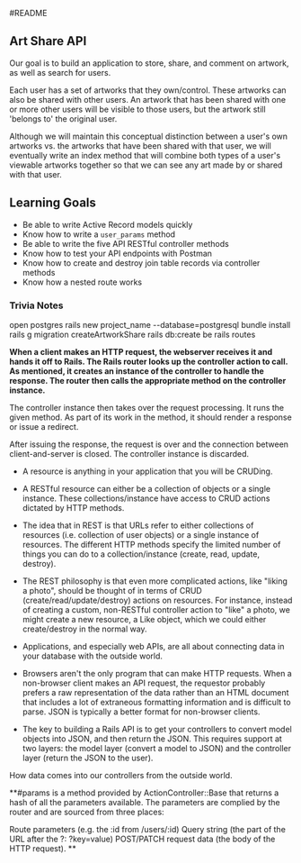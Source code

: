 #README

## Art Share API

Our goal is to build an application to store, share, and
comment on artwork, as well as search for users.

Each user has a set of artworks that they own/control. These artworks can also be shared with other users. An artwork that has been shared with one or more other users will be visible to those users, but the artwork still 'belongs to' the original user.

Although we will maintain this conceptual distinction between a user's own artworks vs. the artworks that have been shared with that user, we will eventually write an index method that will combine both types of a user's viewable artworks together so that we can see any art made by or shared with that user.


## Learning Goals

* Be able to write Active Record models quickly
* Know how to write a `user_params` method
* Be able to write the five API RESTful controller methods
* Know how to test your API endpoints with Postman
* Know how to create and destroy join table records via controller
methods
* Know how a nested route works


### Trivia Notes

open postgres
rails new project_name --database=postgresql
bundle install
rails g migration createArtworkShare
rails db:create
be rails routes

**When a client makes an HTTP request, the webserver receives it and hands it off to Rails. The Rails router looks up the controller action to call. As mentioned, it creates an instance of the controller to handle the response. The router then calls the appropriate method on the controller instance.**

The controller instance then takes over the request processing. It runs the given method. As part of its work in the method, it should render a response or issue a redirect.

After issuing the response, the request is over and the connection between client-and-server is closed. The controller instance is discarded.
* A resource is anything in your application that you will be CRUDing.

* A RESTful resource can either be a collection of objects or a single instance. These collections/instance have access to CRUD actions dictated by HTTP methods.

* The idea that in REST is that URLs refer to either collections of resources (i.e. collection of user objects) or a single instance of resources. The different HTTP methods specify the limited number of things you can do to a collection/instance (create, read, update, destroy).

* The REST philosophy is that even more complicated actions, like "liking a photo", should be thought of in terms of CRUD (create/read/update/destroy) actions on resources. For instance, instead of creating a custom, non-RESTful controller action to "like" a photo, we might create a new resource, a Like object, which we could either create/destroy in the normal way.

* Applications, and especially web APIs, are all about connecting data in your database with the outside world.

* Browsers aren't the only program that can make HTTP requests. When a non-browser client makes an API request, the requestor probably prefers a raw representation of the data rather than an HTML document that includes a lot of extraneous formatting information and is difficult to parse. JSON is typically a better format for non-browser clients.

* The key to building a Rails API is to get your controllers to convert model objects into JSON, and then return the JSON. This requires support at two layers: the model layer (convert a model to JSON) and the controller layer (return the JSON to the user).

How data comes into our controllers from the outside world.

**#params is a method provided by ActionController::Base that returns a hash of all the parameters available. The parameters are complied by the router and are sourced from three places:

Route parameters (e.g. the :id from /users/:id)
Query string (the part of the URL after the ?: ?key=value)
POST/PATCH request data (the body of the HTTP request).
**
